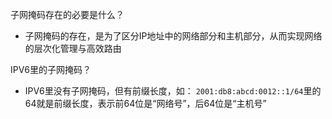 子网掩码存在的必要是什么？
- 子网掩码的存在，是为了区分IP地址中的网络部分和主机部分，从而实现网络的层次化管理与高效路由

IPV6里的子网掩码？
- IPV6里没有子网掩码，但有前缀长度，如：
  `2001:db8:abcd:0012::1/64`里的64就是前缀长度，表示前64位是“网络号”，后64位是“主机号”

